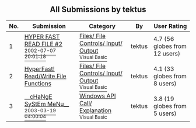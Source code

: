 ﻿<div align="center">

## All Submissions by tektus

</div>

No.  | Submission | Category | By   | User Rating
---- | ---------- | -------- | ---- | -----------
1 | [HYPER FAST READ FILE \#2<br /><sup>2002-07-07 20:01:18</sup>](https://github.com/Planet-Source-Code/tektus-hyper-fast-read-file-2__1-37302) | [Files/ File Controls/ Input/ Output<br /><sup>Visual Basic</sup>](../ByCategory/files-file-controls-input-output__1-3.md) | tektus | 4.7 (56 globes from 12 users)
2 | [HyperFast\! Read/Write File Functions<br />](https://github.com/Planet-Source-Code/tektus-hyperfast-read-write-file-functions__1-34988) | [Files/ File Controls/ Input/ Output<br /><sup>Visual Basic</sup>](../ByCategory/files-file-controls-input-output__1-3.md) | tektus | 4.1 (33 globes from 8 users)
3 | [\_\_cHaNgE SyStEm MeNu\_\_<br /><sup>2003-03-19 04:00:04</sup>](https://github.com/Planet-Source-Code/tektus-change-system-menu__1-37571) | [Windows API Call/ Explanation<br /><sup>Visual Basic</sup>](../ByCategory/windows-api-call-explanation__1-39.md) | tektus | 3.8 (19 globes from 5 users)
